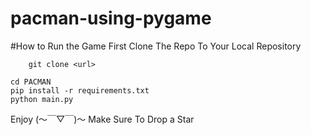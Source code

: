 ﻿# pacman-using-pygame

#How to Run the Game
First Clone The Repo To Your Local Repository
```
    git clone <url>
```

```
cd PACMAN
pip install -r requirements.txt
python main.py
```

Enjoy (〜￣▽￣)〜
    Make Sure To Drop a Star

